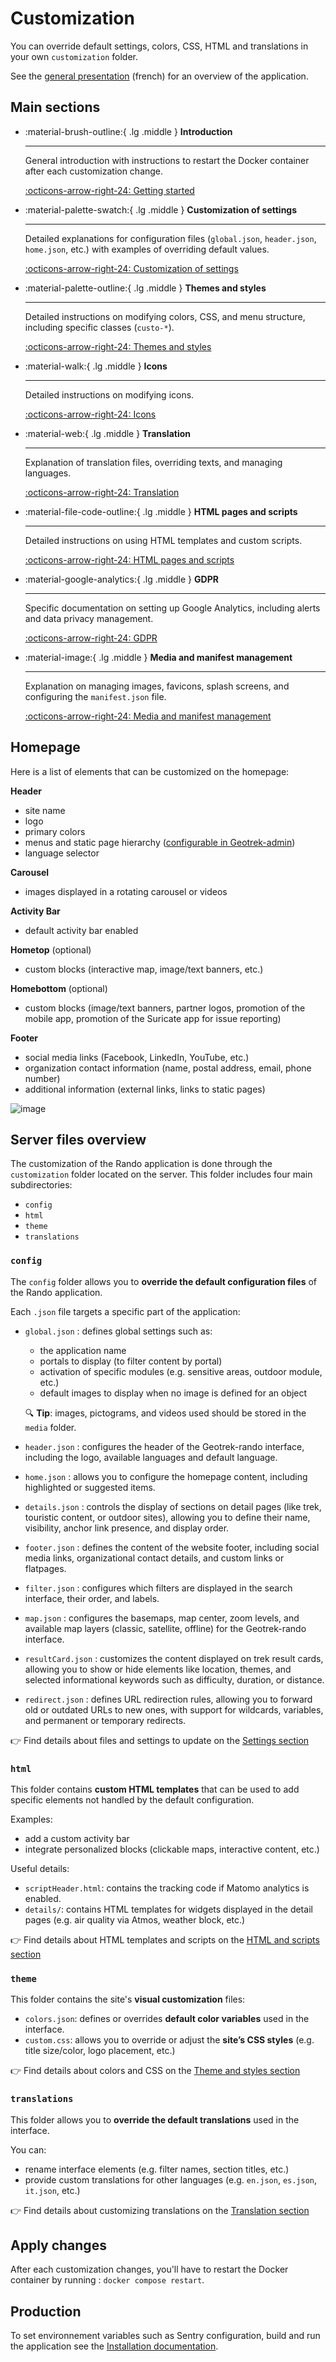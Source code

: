 # Customization

You can override default settings, colors, CSS, HTML and translations in your own `customization` folder.

See the [general presentation](../presentation-fr.md) (french) for an overview of the application.

## Main sections

<div class="grid cards" markdown>

-   :material-brush-outline:{ .lg .middle } __Introduction__

    ---

    General introduction with instructions to restart the Docker container after each customization change.

    [:octicons-arrow-right-24: Getting started](./customization-introduction.md)

-   :material-palette-swatch:{ .lg .middle } __Customization of settings__

    ---

    Detailed explanations for configuration files (`global.json`, `header.json`, `home.json`, etc.) with examples of overriding default values.

    [:octicons-arrow-right-24: Customization of settings](./customization-settings.md)

-   :material-palette-outline:{ .lg .middle } __Themes and styles__

    ---

    Detailed instructions on modifying colors, CSS, and menu structure, including specific classes (`custo-*`).

    [:octicons-arrow-right-24: Themes and styles](./customization-themestyles.md)

-   :material-walk:{ .lg .middle } __Icons__

    ---

    Detailed instructions on modifying icons.

    [:octicons-arrow-right-24: Icons](./customization-icons.md)

-   :material-web:{ .lg .middle } __Translation__

    ---

    Explanation of translation files, overriding texts, and managing languages.

    [:octicons-arrow-right-24: Translation](./customization-translation.md)

-   :material-file-code-outline:{ .lg .middle } __HTML pages and scripts__

    ---

    Detailed instructions on using HTML templates and custom scripts.

    [:octicons-arrow-right-24: HTML pages and scripts](./customization-htmlscripts.md)

-   :material-google-analytics:{ .lg .middle } __GDPR__

    ---

    Specific documentation on setting up Google Analytics, including alerts and data privacy management.

    [:octicons-arrow-right-24: GDPR](./customization-gdpr.md)

-   :material-image:{ .lg .middle } __Media and manifest management__

    ---

    Explanation on managing images, favicons, splash screens, and configuring the `manifest.json` file.

    [:octicons-arrow-right-24: Media and manifest management](./customization-mediamanagement.md)

</div>

## Homepage

Here is a list of elements that can be customized on the homepage:

**Header**

- site name
- logo
- primary colors
- menus and static page hierarchy ([configurable in Geotrek-admin](https://geotrek.readthedocs.io/en/latest/user-manual/static-pages.html#pages-statiques-menus))
- language selector

**Carousel**

- images displayed in a rotating carousel or videos 

**Activity Bar**

- default activity bar enabled

**Hometop** (optional)

- custom blocks (interactive map, image/text banners, etc.)

**Homebottom** (optional)

- custom blocks (image/text banners, partner logos, promotion of the mobile app, promotion of the Suricate app for issue reporting)

**Footer**

- social media links (Facebook, LinkedIn, YouTube, etc.)
- organization contact information (name, postal address, email, phone number)
- additional information (external links, links to static pages)

![image](../img/pageaccueil.jpg)

## Server files overview

The customization of the Rando application is done through the `customization` folder located on the server. This folder includes four main subdirectories:

- `config`  
- `html`  
- `theme`  
- `translations`  

### `config`

The `config` folder allows you to **override the default configuration files** of the Rando application.

Each `.json` file targets a specific part of the application:

- `global.json` : defines global settings such as:
    - the application name
    - portals to display (to filter content by portal)
    - activation of specific modules (e.g. sensitive areas, outdoor module, etc.)
    - default images to display when no image is defined for an object

    🔍 **Tip**: images, pictograms, and videos used should be stored in the `media` folder.

- `header.json` : configures the header of the Geotrek-rando interface, including the logo, available languages and default language.
- `home.json` : allows you to configure the homepage content, including highlighted or suggested items.
- `details.json` : controls the display of sections on detail pages (like trek, touristic content, or outdoor sites), allowing you to define their name, visibility, anchor link presence, and display order.
- `footer.json` : defines the content of the website footer, including social media links, organizational contact details, and custom links or flatpages.
- `filter.json` : configures which filters are displayed in the search interface, their order, and labels.
- `map.json` : configures the basemaps, map center, zoom levels, and available map layers (classic, satellite, offline) for the Geotrek-rando interface.
- `resultCard.json` : customizes the content displayed on trek result cards, allowing you to show or hide elements like location, themes, and selected informational keywords such as difficulty, duration, or distance.
- `redirect.json` : defines URL redirection rules, allowing you to forward old or outdated URLs to new ones, with support for wildcards, variables, and permanent or temporary redirects.

👉 Find details about files and settings to update on the [Settings section](./customization-settings.md)

### `html`

This folder contains **custom HTML templates** that can be used to add specific elements not handled by the default configuration.

Examples:

- add a custom activity bar
- integrate personalized blocks (clickable maps, interactive content, etc.)

Useful details:

- `scriptHeader.html`: contains the tracking code if Matomo analytics is enabled.
- `details/`: contains HTML templates for widgets displayed in the detail pages (e.g. air quality via Atmos, weather block, etc.)

👉 Find details about HTML templates and scripts on the [HTML and scripts section](./customization-htmlscripts.md)

### `theme`

This folder contains the site's **visual customization** files:

- `colors.json`: defines or overrides **default color variables** used in the interface.
- `custom.css`: allows you to override or adjust the **site’s CSS styles** (e.g. title size/color, logo placement, etc.)

👉 Find details about colors and CSS on the [Theme and styles section](./customization-themestyles.md)

### `translations`

This folder allows you to **override the default translations** used in the interface.

You can:

- rename interface elements (e.g. filter names, section titles, etc.)
- provide custom translations for other languages (e.g. `en.json`, `es.json`, `it.json`, etc.)

👉 Find details about customizing translations on the [Translation section](./customization-translation.md)

## Apply changes

After each customization changes, you'll have to restart the Docker container by running : `docker compose restart`.

## Production

To set environnement variables such as Sentry configuration, build and run the application see the [Installation documentation](../installation.md).
